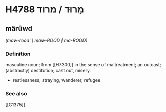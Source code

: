 # H4788 מָרוּד / מרוד

## mârûwd

_(maw-rood' | maw-ROOD | ma-ROOD)_

### Definition

masculine noun; from [[H7300]] in the sense of maltreatment; an outcast; (abstractly) destitution; cast out, misery.

- restlessness, straying, wanderer, refugee
### See also

[[G1375]]

